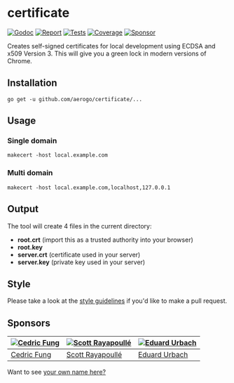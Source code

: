 # certificate

[![Godoc][godoc-image]][godoc-url]
[![Report][report-image]][report-url]
[![Tests][tests-image]][tests-url]
[![Coverage][coverage-image]][coverage-url]
[![Sponsor][sponsor-image]][sponsor-url]

Creates self-signed certificates for local development using ECDSA and x509 Version 3. This will give you a green lock in modern versions of Chrome.

## Installation

```shell
go get -u github.com/aerogo/certificate/...
```

## Usage

### Single domain

```shell
makecert -host local.example.com
```

### Multi domain

```shell
makecert -host local.example.com,localhost,127.0.0.1
```

## Output

The tool will create 4 files in the current directory:

* **root.crt** (import this as a trusted authority into your browser)
* **root.key**
* **server.crt** (certificate used in your server)
* **server.key** (private key used in your server)

## Style

Please take a look at the [style guidelines](https://github.com/akyoto/quality/blob/master/STYLE.md) if you'd like to make a pull request.

## Sponsors

| [![Cedric Fung](https://avatars3.githubusercontent.com/u/2269238?s=70&v=4)](https://github.com/cedricfung) | [![Scott Rayapoullé](https://avatars3.githubusercontent.com/u/11772084?s=70&v=4)](https://github.com/soulcramer) | [![Eduard Urbach](https://avatars3.githubusercontent.com/u/438936?s=70&v=4)](https://twitter.com/eduardurbach) |
| --- | --- | --- |
| [Cedric Fung](https://github.com/cedricfung) | [Scott Rayapoullé](https://github.com/soulcramer) | [Eduard Urbach](https://eduardurbach.com) |

Want to see [your own name here?](https://github.com/users/akyoto/sponsorship)

[godoc-image]: https://godoc.org/github.com/aerogo/certificate?status.svg
[godoc-url]: https://godoc.org/github.com/aerogo/certificate
[report-image]: https://goreportcard.com/badge/github.com/aerogo/certificate
[report-url]: https://goreportcard.com/report/github.com/aerogo/certificate
[tests-image]: https://cloud.drone.io/api/badges/aerogo/certificate/status.svg
[tests-url]: https://cloud.drone.io/aerogo/certificate
[coverage-image]: https://codecov.io/gh/aerogo/certificate/graph/badge.svg
[coverage-url]: https://codecov.io/gh/aerogo/certificate
[sponsor-image]: https://img.shields.io/badge/github-donate-green.svg
[sponsor-url]: https://github.com/users/akyoto/sponsorship
